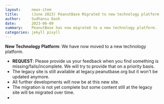 ```yaml
---
layout:     news-item
title:      (June 2023) PeanutBase Migrated to new technology platform.
author:     Sudhansu Dash
date:       2023-06-09
summary:    PeanutBase has now migrated to a new technology platform.
categories: jekyll pixyll
---
```


**New Technology Platform**: We have now moved to a new technology platform.
+ **REQUEST**: Please provide us your feedback when you find something is missing/fails/incomplete. We will try to provide that on a priority basis.  
+ The legacy site is still available at legacy.peanutbase.org but it won't be updated anymore.
+ All further developments will now be at this new site.
+ The migration is not yet complete but some content still at the legacy site will be migrated over time.
+ 

